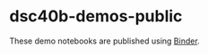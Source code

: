 dsc40b-demos-public
===================

These demo notebooks are published using [Binder](https://mybinder.org/).
